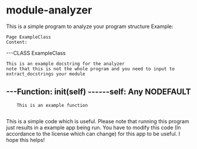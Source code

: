 # module-analyzer
This is a simple program to analyze your program structure
Example:
```
Page ExampleClass
Content:
```
---CLASS ExampleClass

    This is an example docstring for the analyzer
    note that this is not the whole program and you need to input to extract_docstrings your module 
    
---Function: __init__(self)
------self: Any NODEFAULT
------
        This is an example function


```
```
This is a simple code which is useful.
Please note that running this program just results in a example app being run.
You have to modify this code (In accordance to the license which can change) for this app to be useful.
I hope this helps!